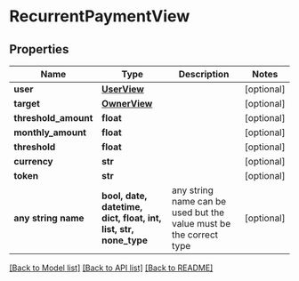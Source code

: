 # RecurrentPaymentView


## Properties
Name | Type | Description | Notes
------------ | ------------- | ------------- | -------------
**user** | [**UserView**](UserView.md) |  | [optional] 
**target** | [**OwnerView**](OwnerView.md) |  | [optional] 
**threshold_amount** | **float** |  | [optional] 
**monthly_amount** | **float** |  | [optional] 
**threshold** | **float** |  | [optional] 
**currency** | **str** |  | [optional] 
**token** | **str** |  | [optional] 
**any string name** | **bool, date, datetime, dict, float, int, list, str, none_type** | any string name can be used but the value must be the correct type | [optional]

[[Back to Model list]](../README.md#documentation-for-models) [[Back to API list]](../README.md#documentation-for-api-endpoints) [[Back to README]](../README.md)


